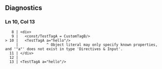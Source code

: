 ## Diagnostics
### Ln 10, Col 13
```marko
   8 | <div>
   9 |   <const/TestTagA = CustomTagB/>
> 10 |   <TestTagA a="hello"/>
     |             ^ Object literal may only specify known properties, and '"a"' does not exist in type 'Directives & Input'.
  11 | </div>
  12 |
  13 | <TestTagA a="hello"/>
```

